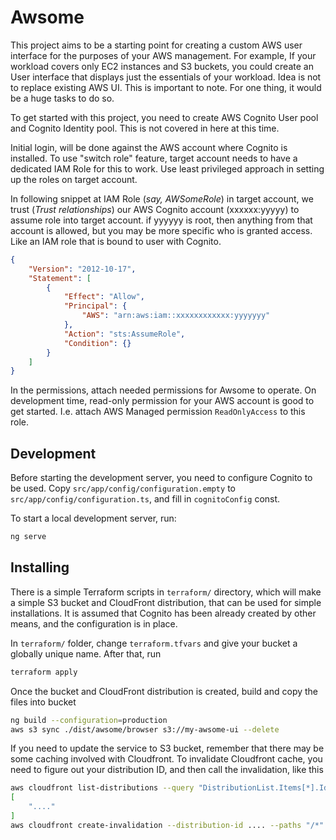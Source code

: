# Awsome

This project aims to be a starting point for creating a custom 
AWS user interface for the purposes of your AWS management. For example,
If your workload covers only EC2 instances and S3 buckets, you could create
an User interface that displays just the essentials of your workload.
Idea is not to replace existing AWS UI. This is important to note. For one thing,
it would be a huge tasks to do so.

To get started with this project, you need to create AWS Cognito User pool 
and Cognito Identity pool. This is not covered in here at this time.

Initial login, will be done against the AWS account where Cognito is installed.
To use "switch role" feature, target account needs to have a 
dedicated IAM Role for this to work. Use least privileged approach
in setting up the roles on target account.

In following snippet at IAM Role (_say, AWSomeRole_) in target account, 
we trust (_Trust relationships_) our AWS Cognito account (xxxxxx:yyyyy) 
to assume role into target account. if yyyyyy is root, then anything from that 
account is allowed, but you may be more specific who is granted access. 
Like an IAM role that is bound to user with Cognito.

```json
{
    "Version": "2012-10-17",
    "Statement": [
        {
            "Effect": "Allow",
            "Principal": {
                "AWS": "arn:aws:iam::xxxxxxxxxxxx:yyyyyyy"
            },
            "Action": "sts:AssumeRole",
            "Condition": {}
        }
    ]
}
```

In the permissions, attach needed permissions for Awsome to operate. 
On development time, read-only permission for your AWS account is good to 
get started. I.e. attach AWS Managed permission `ReadOnlyAccess` to this role.

## Development 

Before starting the development server, you need to configure Cognito to be used.
Copy `src/app/config/configuration.empty` to `src/app/config/configuration.ts`,
and fill in `cognitoConfig` const.

To start a local development server, run:

```bash
ng serve
```

## Installing

There is a simple Terraform scripts in `terraform/` directory, which will make a
simple S3 bucket and CloudFront distribution, that can be used for simple installations.
It is assumed that Cognito has been already created by other means, and the configuration
is in place.

In `terraform/` folder, change `terraform.tfvars` and give your bucket a globally unique name.
After that, run 
```bash
terraform apply
```

Once the bucket and CloudFront distribution is created, build and copy the files into bucket
```bash
ng build --configuration=production
aws s3 sync ./dist/awsome/browser s3://my-awsome-ui --delete
```

If you need to update the service to S3 bucket, remember that there may be some caching 
involved with Cloudfront. To invalidate Cloudfront cache, you need to figure out your 
distribution ID, and then call the invalidation, like this

```bash
aws cloudfront list-distributions --query "DistributionList.Items[*].Id"
[
    "...."
]
aws cloudfront create-invalidation --distribution-id .... --paths "/*"
```